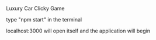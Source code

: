 Luxury Car Clicky Game

type "npm start" in the terminal 

localhost:3000 will open itself and the application will begin